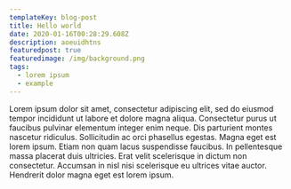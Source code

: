 ```yaml
---
templateKey: blog-post
title: Hello world
date: 2020-01-16T00:28:29.608Z
description: aoeuidhtns
featuredpost: true
featuredimage: /img/background.png
tags:
  - lorem ipsum
  - example
---
```

Lorem ipsum dolor sit amet, consectetur adipiscing elit, sed do eiusmod tempor incididunt ut labore et dolore magna aliqua. Consectetur purus ut faucibus pulvinar elementum integer enim neque. Dis parturient montes nascetur ridiculus. Sollicitudin ac orci phasellus egestas. Magna eget est lorem ipsum. Etiam non quam lacus suspendisse faucibus. In pellentesque massa placerat duis ultricies. Erat velit scelerisque in dictum non consectetur. Accumsan in nisl nisi scelerisque eu ultrices vitae auctor. Hendrerit dolor magna eget est lorem ipsum.
